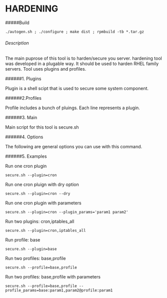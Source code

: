 # HARDENING

#####Build

```./autogen.sh ; ./configure ; make dist ; rpmbuild -tb *.tar.gz```



###### Description
The main puprose of this tool is to harden/secure you server.
hardening tool was developed in a plugable way. It should be used to harden RHEL family servers. Tool uses plugins and profiles.

######1. Plugins

Plugin is a shell scipt that is used to secure some system component.

######2.Profiles

Profile includes a bunch of pluings. Each line represents a plugin. 

######3. Main

Main script for this tool is secure.sh

######4. Options

The following are general options you can use with this command.

######5. Examples

Run one cron plugin

```secure.sh --plugin=cron```

Run one cron pluign with dry option

```secure.sh --plugin=cron --dry```

Run one cron plugin with parameters

```secure.sh --plugin=cron --plugin_params='param1 param2'```

Run two plugins: cron,iptables_all

```secure.sh --plugin=cron,iptables_all```

Run profile: base

```secure.sh --plugin=base```

Run two profiles: base,profile

```secure.sh --profile=base,profile```

Run two profiles: base,profile with parameters

```secure.sh --profile=base,profile --profile_params=base:param1,param2@profile:param1```
